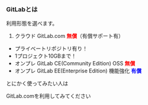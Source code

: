 ### GitLabとは

利用形態を選べます。

1. クラウド GitLab.com **<span style="color:red">無償</span>**（有償サポート有）
  - プライベートリポジトリ有り！
  - 1プロジェクト10GBまで！
- オンプレ GitLab CE(Community Edition) OSS **<span style="color:red">無償</span>**
- オンプレ GitLab EE(Enterprise Edition) 機能強化 **<span style="color:blue">有償</span>**

<!-- -->  

とにかく使ってみたい人は

GitLab.comを利用してみてください
